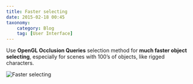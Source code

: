 ```yaml
---
title: Faster selecting
date: 2015-02-18 00:45
taxonomy:
    category: Blog
    tag: [User Interface]
---
```

Use **OpenGL Occlusion Queries** selection method for **much faster object selecting**, especially for scenes with 100’s of objects, like rigged characters.

![Faster selecting](http://i.imgur.com/zLGQ6mc.png)

